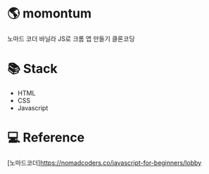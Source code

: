 # 🌎 momontum

노마드 코더 바닐라 JS로 크롬 앱 만들기 클론코딩

# 📚 Stack
- HTML
- CSS
- Javascript

# 💻 Reference
[노마드코더]https://nomadcoders.co/javascript-for-beginners/lobby



